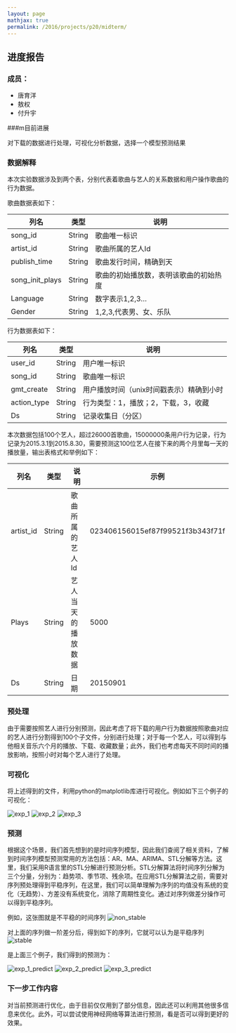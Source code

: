 ```yaml
---
layout: page
mathjax: true
permalink: /2016/projects/p20/midterm/
---
```


## 进度报告

### 成员：

* 唐育洋
* 敖权
* 付升宇

###m目前进展

对下载的数据进行处理，可视化分析数据，选择一个模型预测结果

### 数据解释
本次实验数据涉及到两个表，分别代表着歌曲与艺人的关系数据和用户操作歌曲的行为数据。

歌曲数据表如下：

列名|类型|说明
---|---|---
|song_id|String|歌曲唯一标识
|artist_id|String|歌曲所属的艺人Id
|publish_time|String|歌曲发行时间，精确到天
|song\_init\_plays|String|歌曲的初始播放数，表明该歌曲的初始热度
|Language|String|数字表示1,2,3…
|Gender|String|1,2,3,代表男、女、乐队

行为数据表如下：

列名|类型|说明
---|---|---
user_id|String|用户唯一标识
song_id|String|歌曲唯一标识
gmt_create|String|用户播放时间（unix时间戳表示）精确到小时
action_type|String|行为类型：1，播放；2，下载，3，收藏
Ds|String|记录收集日（分区）

本次数据包括100个艺人，超过26000首歌曲，15000000条用户行为记录，行为记录为2015.3.1到2015.8.30，需要预测这100位艺人在接下来的两个月里每一天的播放量，输出表格式和举例如下：

|列名|类型|说明|示例
---|---|---|---
|artist_id|String|歌曲所属的艺人Id|023406156015ef87f99521f3b343f71f
|Plays|String|艺人当天的播放数据|5000
|Ds|String|日期|20150901


### 预处理

由于需要按照艺人进行分别预测，因此考虑了将下载的用户行为数据按照歌曲对应的艺人进行分割得到100个子文件，分别进行处理；对于每一个艺人，可以得到与他相关音乐六个月的播放、下载、收藏数量；此外，我们也考虑每天不同时间的播放影响，按照小时对每个艺人进行了处理。

### 可视化

将上述得到的文件，利用python的matplotlib库进行可视化。例如如下三个例子的可视化：

![exp_1](https://github.com/SparkFour/datamining_homework/blob/master/homework_project/original/b15e8846dc61824c1242a6b36796117b.jpg?raw=true)
![exp_2](https://github.com/SparkFour/datamining_homework/blob/master/homework_project/original/b7522cc91cf57ada15de2298bfd6a3ee.jpg?raw=true)
![exp_3](https://github.com/SparkFour/datamining_homework/blob/master/homework_project/original/b79593426f5360c38beacd2a940b5f22.jpg?raw=true)


### 预测

根据这个场景，我们首先想到的是时间序列模型，因此我们查阅了相关资料，了解到时间序列模型预测常用的方法包括：AR、MA、ARIMA、STL分解等方法。这里，我们采用R语言里的STL分解进行预测分析。STL分解算法将时间序列分解为三个分量，分别为：趋势项、季节项、残余项。在应用STL分解算法之前，需要对序列预处理得到平稳序列，在这里，我们可以简单理解为序列的均值没有系统的变化（无趋势）、方差没有系统变化，消除了周期性变化。通过对序列做差分操作可以得到平稳序列。

例如，这张图就是不平稳的时间序列
![non_stable](https://github.com/SparkFour/datamining_homework/blob/master/homework_project/timeseries.png?raw=true)

对上面的序列做一阶差分后，得到如下的序列，它就可以认为是平稳序列
![stable](https://github.com/SparkFour/datamining_homework/blob/master/homework_project/timeseries_diff.png?raw=true)


是上面三个例子，我们得到的预测为：

![exp_1_predict](https://github.com/SparkFour/datamining_homework/blob/master/homework_project/predict_stl/b15e8846dc61824c1242a6b36796117b.jpg?raw=true)
![exp_2_predict](https://github.com/SparkFour/datamining_homework/blob/master/homework_project/predict_stl/b7522cc91cf57ada15de2298bfd6a3ee.jpg?raw=true)
![exp_3_predict](https://github.com/SparkFour/datamining_homework/blob/master/homework_project/predict_stl/b79593426f5360c38beacd2a940b5f22.jpg?raw=true)

### 下一步工作内容

对当前预测进行优化，由于目前仅仅用到了部分信息，因此还可以利用其他很多信息来优化。此外，可以尝试使用神经网络等算法进行预测，看是否可以得到更好的效果。


